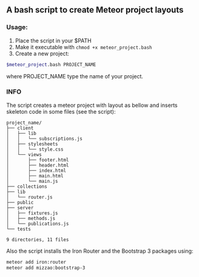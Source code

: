 ## A bash script to create Meteor project layouts

### Usage:

1. Place the script in your $PATH
2. Make it executable with `chmod +x meteor_project.bash`
3. Create a new project:

```bash
$meteor_project.bash PROJECT_NAME
```

where PROJECT_NAME type the name of your project.



### INFO

The script creates a meteor project with layout as bellow and inserts skeleton code in some files (see the script):

```
project_name/
├── client
│   ├── lib
│   │   └── subscriptions.js
│   ├── stylesheets
│   │   └── style.css
│   └── views
│       ├── footer.html
│       ├── header.html
│       ├── index.html
│       ├── main.html
│       └── main.js
├── collections
├── lib
│   └── router.js
├── public
├── server
│   ├── fixtures.js
│   ├── methods.js
│   └── publications.js
└── tests

9 directories, 11 files

```

Also the script installs the Iron Router and the Bootstrap 3 packages using:

```bash
meteor add iron:router
meteor add mizzao:bootstrap-3
```
